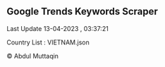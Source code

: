 

## Google Trends Keywords Scraper 
 
Last Update 13-04-2023 , 03:37:21

Country List :
VIETNAM.json



© Abdul Muttaqin 
